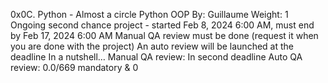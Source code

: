 0x0C. Python - Almost a circle
Python
OOP
 By: Guillaume
 Weight: 1
 Ongoing second chance project - started Feb 8, 2024 6:00 AM, must end by Feb 17, 2024 6:00 AM
 Manual QA review must be done (request it when you are done with the project)
 An auto review will be launched at the deadline
In a nutshell…
Manual QA review: In second deadline
Auto QA review: 0.0/669 mandatory & 0
